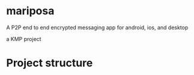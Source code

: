 # mariposa
A P2P end to end encrypted messaging app for android, ios, and desktop

a KMP project

# Project structure
